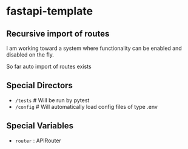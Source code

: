 # fastapi-template
## Recursive import of routes
I am working toward a system where functionality can be enabled and disabled on the fly. 

So far auto import of routes exists

## Special Directors 
 - `/tests` # Will be run by pytest
 - `/config` # Will automatically load config files of type .env

## Special Variables  
- `router` : APIRouter
